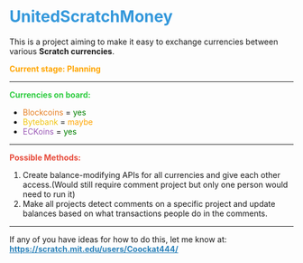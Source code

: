 <h1 style="color:#3498db;">UnitedScratchMoney</h1>

<p>This is a project aiming to make it easy to exchange currencies between various <b>Scratch currencies</b>.</p>

<p><span style="color:orange; font-weight:bold;">Current stage: Planning</span></p>

<hr>

<p style="color:#2ecc40;"><b>Currencies on board:</b></p>
<ul>
  <li><span style="color:#e67e22;">Blockcoins</span> = <span style="color:green;">yes</span></li>
  <li><span style="color:#f1c40f;">Bytebank</span> = <span style="color:orange;">maybe</span></li>
  <li><span style="color:#9b59b6;">ECKoins</span> = <span style="color:green;">yes</span></li>
</ul>

<hr>

<p style="color:#e74c3c;"><b>Possible Methods:</b></p>
<ol>
  <li>Create balance-modifying APIs for all currencies and give each other access.(Would still require comment project but only one person would need to run it)</li>
  <li>Make all projects detect comments on a specific project and update balances based on what transactions people do in the comments.</li>
</ol>

<hr>

<p>If any of you have ideas for how to do this, let me know at:<br>
<a href="https://scratch.mit.edu/users/Coockat444/" style="color:#2980b9; font-weight:bold;">https://scratch.mit.edu/users/Coockat444/</a>
</p>
